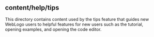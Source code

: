## content/help/tips

This directory contains content used by the tips feature that guides 
new WebLogo users to helpful features for new users such as the tutorial, opening examples, and opening the code editor.